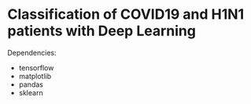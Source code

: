 # Classification of COVID19 and H1N1 patients with Deep Learning

Dependencies:
* tensorflow
* matplotlib
* pandas
* sklearn
